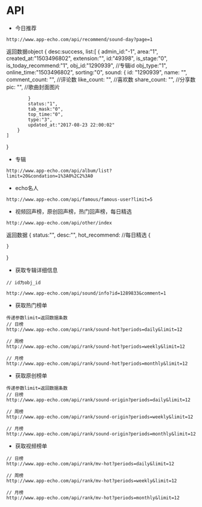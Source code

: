 # API

- 今日推荐
```
http://www.app-echo.com/api/recommend/sound-day?page=1
```

返回数据object
{
    desc:success,
    list:[
        {
            admin_id:"-1",
            area:"1",
            created_at:"1503496802",
            extension:"",
            id:"49398",
            is_stage:"0",
            is_today_recommend:"1",
            obj_id:"1290939",   //专辑id
            obj_type:"1",
            online_time:"1503496802",
            sorting:"0",
            sound:
            {
                id: "1290939",
                name: "", 
                comment_count: "",   //评论数
                like_count: "",     //喜欢数
                share_count: "",   //分享数
                pic: "",    //歌曲封面图片 
                
            }
            status:"1",
            tab_mask:"0",
            top_time:"0",
            type:"3",
            updated_at:"2017-08-23 22:00:02"
        }
    ]
}



- 专辑
```
http://www.app-echo.com/api/album/list?limit=20&condation=1%3A0%2C2%3A0
```

- echo名人
```
http://www.app-echo.com/api/famous/famous-user?limit=5
```

- 视频回声榜，原创回声榜，热门回声榜，每日精选
```
http://www.app-echo.com/api/other/index
```

返回数据
{
    status:"",
    desc:"",
    hot_recommend:  //每日精选
    {
        
    }

}

- 获取专辑详细信息
```
// id为obj_id

http://www.app-echo.com/api/sound/info?id=1289833&comment=1
```

- 获取热门榜单
```
传递参数limit=返回数据条数
// 日榜
http://www.app-echo.com/api/rank/sound-hot?periods=daily&limit=12

// 周榜
http://www.app-echo.com/api/rank/sound-hot?periods=weekly&limit=12

// 月榜
http://www.app-echo.com/api/rank/sound-hot?periods=monthly&limit=12

```

- 获取原创榜单
```
传递参数limit=返回数据条数
// 日榜
http://www.app-echo.com/api/rank/sound-origin?periods=daily&limit=12

// 周榜
http://www.app-echo.com/api/rank/sound-origin?periods=weekly&limit=12

// 月榜
http://www.app-echo.com/api/rank/sound-origin?periods=monthly&limit=12

```

- 获取视频榜单
```
// 日榜
http://www.app-echo.com/api/rank/mv-hot?periods=daily&limit=12

// 周榜
http://www.app-echo.com/api/rank/mv-hot?periods=weekly&limit=12

// 月榜
http://www.app-echo.com/api/rank/mv-hot?periods=monthly&limit=12
```


